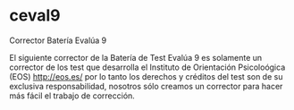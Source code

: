 # ceval9
Corrector Batería Evalúa 9

El siguiente corrector de la Batería de Test Evalúa 9 es solamente un corrector de los test que desarrolla el Instituto de Orientación Psicoloógica (EOS) http://eos.es/ por lo tanto los derechos y créditos del test son de su exclusiva responsabilidad, nosotros sólo creamos un corrector para hacer más fácil el trabajo de corrección.
